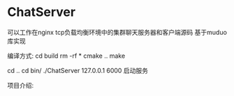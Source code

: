# ChatServer
可以工作在nginx tcp负载均衡环境中的集群聊天服务器和客户端源码 基于muduo库实现

编译方式: 
cd build
rm -rf * 
cmake .. 
make

cd .. 
cd 
bin/ ./ChatServer 
127.0.0.1 6000 启动服务 

项目介绍: